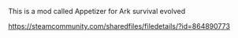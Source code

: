 This is a mod called Appetizer for Ark survival evolved

https://steamcommunity.com/sharedfiles/filedetails/?id=864890773
